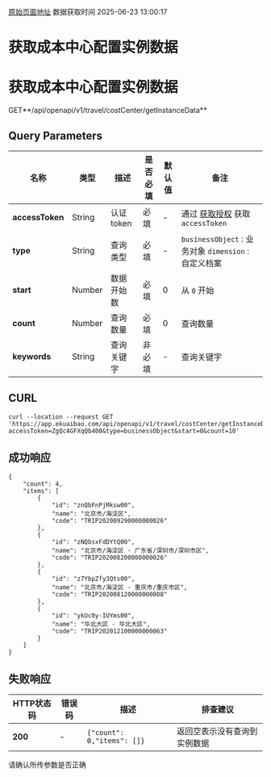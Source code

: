 [原始页面地址](https://docs.ekuaibao.com/docs/open-api/datalink-extend/get-costcenter-instance)
数据获取时间 2025-06-23 13:00:17

# 获取成本中心配置实例数据

# 获取成本中心配置实例数据

GET**/api/openapi/v1/travel/costCenter/getInstanceData**

## Query Parameters​

名称| 类型| 描述| 是否必填| 默认值| 备注  
---|---|---|---|---|---  
**accessToken**|  String| 认证token| 必填| -| 通过 [获取授权](/docs/open-api/getting-started/auth) 获取 `accessToken`  
**type**|  String| 查询类型| 必填| -| `businessObject` : 业务对象 `dimension` : 自定义档案  
**start**|  Number| 数据开始数| 必填| 0| 从 `0` 开始  
**count**|  Number| 查询数量| 必填| 0| 查询数量  
**keywords**|  String| 查询关键字| 非必填| -| 查询关键字  
  
## CURL​
    
    
    curl --location --request GET 'https://app.ekuaibao.com/api/openapi/v1/travel/costCenter/getInstanceData?accessToken=ZgQc4GFXqQb400&type=businessObject&start=0&count=10'  
    

## 成功响应​
    
    
    {  
        "count": 4,  
        "items": [  
            {  
                "id": "znQbFnPjMksw00",  
                "name": "北京市/海淀区",  
                "code": "TRIP202009290000000026"  
            },  
            {  
                "id": "zNQbsxFdDYtQ00",  
                "name": "北京市/海淀区 - 广东省/深圳市/深圳市区",  
                "code": "TRIP202008200000000026"  
            },  
            {  
                "id": "z7YbpZfy3Qts00",  
                "name": "北京市/海淀区 - 重庆市/重庆市区",  
                "code": "TRIP202008120000000008"  
            },  
            {  
                "id": "ykUc0y-IUYms00",  
                "name": "华北大区 - 华北大区",  
                "code": "TRIP202012100000000063"  
            }  
        ]  
    }  
    

## 失败响应​

HTTP状态码| 错误码| 描述| 排查建议  
---|---|---|---  
**200**|  -| `{"count": 0,"items": []}`| 返回空表示没有查询到实例数据  
请确认所传参数是否正确
